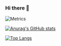 ### Hi there 👋

<!--
**xcming/xcming** is a ✨ _special_ ✨ repository because its `README.md` (this file) appears on your GitHub profile.
Here are some ideas to get you started:
- 🔭 I’m currently working on ...
- 🌱 I’m currently learning ...
- 👯 I’m looking to collaborate on ...
- 🤔 I’m looking for help with ...
- 💬 Ask me about ...
- 📫 How to reach me: ...
- 😄 Pronouns: ...
- ⚡ Fun fact: ...
-->

![Metrics](https://metrics.lecoq.io/xcming?template=classic&lines=1&config.timezone=Asia%2FShanghai)

[![Anurag's GitHub stats](https://github-readme-stats.vercel.app/api?username=xcming)](https://github.com/anuraghazra/github-readme-stats)

[![Top Langs](https://github-readme-stats.vercel.app/api/top-langs/?username=xcming&layout=compact)](https://github.com/anuraghazra/github-readme-stats)
